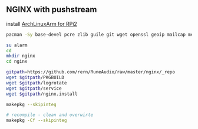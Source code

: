 NGINX with pushstream
---

install [ArchLinuxArm for RPi2](https://github.com/rern/RuneAudio/tree/master/ArchLinuxArm)

```sh
pacman -Sy base-devel pcre zlib guile git wget openssl geoip mailcap mercurial perl-gd perl-io-socket-ssl perl-fcgi perl-cache-memcached memcached ffmpeg

su alarm
cd
mkdir nginx
cd nginx

gitpath=https://github.com/rern/RuneAudio/raw/master/nginx/_repo
wget $gitpath/PKGBUILD
wget $gitpath/logrotate
wget $gitpath/service
wget $gitpath/nginx.install

makepkg --skipinteg

# recompile - clean and overwirte
makepkg -Cf --skipinteg
```
